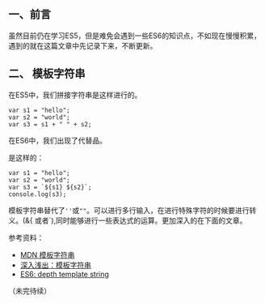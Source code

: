 ## 一、前言

虽然目前仍在学习ES5，但是难免会遇到一些ES6的知识点，不如现在慢慢积累，遇到的就在这篇文章中先记录下来，不断更新。

## 二、 模板字符串

在ES5中，我们拼接字符串是这样进行的。

```
var s1 = "hello";
var s2 = "world";
var s3 = s1 + " " + s2;
```

在ES6中，我们出现了代替品。

是这样的：

```
var s1 = "hello";
var s2 = "world";
var s3 = `${s1} ${s2}`;
console.log(s3);
```

模板字符串替代了`''`或`""`。可以进行多行输入，在进行特殊字符的时候要进行转义。(&{ 或者`),同时能够进行一些表达式的运算。更加深入的在下面的文章。

参考资料：

- [MDN 模板字符串](https://developer.mozilla.org/zh-CN/docs/Web/JavaScript/Reference/template_strings)
- [深入浅出：模板字符串](https://www.infoq.cn/article/es6-in-depth-template-string)
- [ES6: depth template string](https://hacks.mozilla.org/2015/05/es6-in-depth-template-strings-2/)

（未完待续）